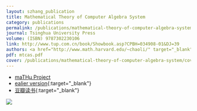 ```yaml
---
layout: szhang_publication
title: Mathematical Theory of Computer Algebra System
category: publications
permalink: /publications/mathematical-theory-of-computer-algebra-system
journal: Tsinghua University Press
volume: (ISBN) 9787302230106
link: http://www.tup.com.cn/book/Showbook.asp?CPBH=034908-01&DJ=39
authors: <a href="http://www.math.harvard.edu/~chaoli/" target="_blank">Li Chao</a>, Ruan Wei, Zhang Long, <a href="http://szhang.net" target="_blank">Zhang Xiang</a>
pdf: mtcas.pdf
cover: /publications/mathematical-theory-of-computer-algebra-system/cover.png
---
```


* [maTHμ Project](/projects/mathmu)
* [ealier version](http://mathmu.github.io/MTCAS/Doc.html){:target="_blank"}
* [豆瓣读书](http://book.douban.com/subject/5346530/){:target="_blank"}

[![](cover.png)](mtcas.pdf)


